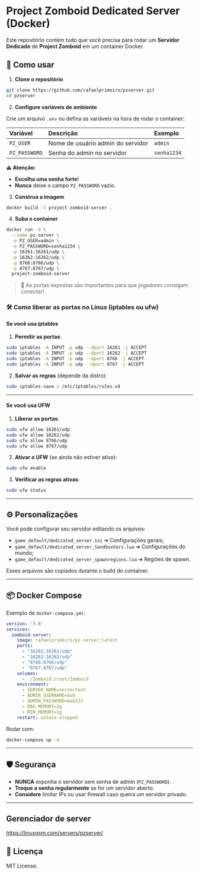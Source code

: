 # Project Zomboid Dedicated Server (Docker)

Este repositório contém tudo que você precisa para rodar um **Servidor Dedicado** de **Project Zomboid** em um container Docker.

## 🚀 Como usar

1. **Clone o repositório**
```bash
git clone https://github.com/rafaelprimeiro/pzserver.git
cd pzserver
```

2. **Configure variáveis de ambiente**

Crie um arquivo `.env` ou defina as variáveis na hora de rodar o container:

| Variável | Descrição | Exemplo |
|:---------|:----------|:--------|
| `PZ_USER` | Nome de usuário admin do servidor | `admin` |
| `PZ_PASSWORD` | Senha do admin no servidor | `senha1234` |

**⚠️ Atenção:**  
- **Escolha uma senha forte**!  
- **Nunca** deixe o campo `PZ_PASSWORD` vazio.

3. **Construa a imagem**

```bash
docker build -t project-zomboid-server .
```

4. **Suba o container**

```bash
docker run -d \
  --name pz-server \
  -e PZ_USER=admin \
  -e PZ_PASSWORD=senha1234 \
  -p 16261:16261/udp \
  -p 16262:16262/udp \
  -p 8766:8766/udp \
  -p 8767:8767/udp \
  project-zomboid-server
```

> 🚪 As portas expostas são importantes para que jogadores consigam conectar!

### 🛠️ Como liberar as portas no Linux (iptables ou ufw)

#### Se você usa **iptables**

1. **Permitir as portas**:

```bash
sudo iptables -A INPUT -p udp --dport 16261 -j ACCEPT
sudo iptables -A INPUT -p udp --dport 16262 -j ACCEPT
sudo iptables -A INPUT -p udp --dport 8766 -j ACCEPT
sudo iptables -A INPUT -p udp --dport 8767 -j ACCEPT
```

2. **Salvar as regras** (depende da distro):
```bash
sudo iptables-save > /etc/iptables/rules.v4
```

---

#### Se você usa **UFW**

1. **Liberar as portas**:
```bash
sudo ufw allow 16261/udp
sudo ufw allow 16262/udp
sudo ufw allow 8766/udp
sudo ufw allow 8767/udp
```

2. **Ativar o UFW** (se ainda não estiver ativo):
```bash
sudo ufw enable
```

3. **Verificar as regras ativas**:
```bash
sudo ufw status
```

---

## ⚙️ Personalizações

Você pode configurar seu servidor editando os arquivos:

- `game_default/dedicated_server.ini` ➔ Configurações gerais;
- `game_default/dedicated_server_SandboxVars.lua` ➔ Configurações do mundo;
- `game_default/dedicated_server_spawnregions.lua` ➔ Regiões de spawn.

Esses arquivos são copiados durante o build do container.

---

## 📦 Docker Compose

Exemplo de `docker-compose.yml`:

```yaml
version: '3.9'
services:
  zomboid-server:
    image: rafaelprimeiro/pz-server:latest
    ports:
      - "16261:16261/udp"
      - "16262:16262/udp"
      - "8766:8766/udp"
      - "8767:8767/udp"
    volumes:
      - ./Zomboid:/root/Zomboid
    environment:
      - SERVER_NAME=servertest
      - ADMIN_USERNAME=bob
      - ADMIN_PASSWORD=bob123
      - MAX_MEMORY=2g
      - MIN_MEMORY=1g
    restart: unless-stopped
```

Rodar com:
```bash
docker-compose up -d
```

---

## 🛡️ Segurança

- **NUNCA** exponha o servidor sem senha de admin (`PZ_PASSWORD`).
- **Troque a senha regularmente** se for um servidor aberto.
- **Considere** limitar IPs ou usar firewall caso queira um servidor privado.

---

## Gerenciador de server

https://linuxgsm.com/servers/pzserver/

## 📜 Licença

MIT License.
